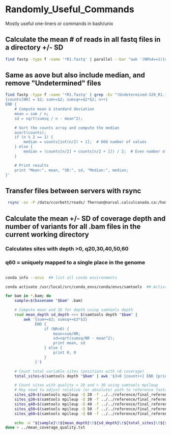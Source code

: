 # Randomly_Useful_Commands
Mostly useful one-liners or commands in bash/unix

## Calculate the mean # of reads in all fastq files in a directory +/- SD
```bash
find fastp -type f -name '*R1.fastq' | parallel --bar "awk '(NR%4==1){count++} END {print \"{}\", count}' {}" | tee read_counts.txt | awk '{sum+=$2; sumsq+=$2*$2; n++} END {mean=sum/n; sd=sqrt(sumsq/n - mean^2); print "Mean:", mean, "SD:", sd}'
```
## Same as aove but also include median, and remove "Undetermined" files
```bash
find fastp -type f -name '*R1.fastq' | grep -Ev "(Undetermined-S20_R1.fastq|Undetermined-S20_R2.fastq)" | parallel -j 80 --bar "awk '(NR%4==1){count++} END {print \"{}\", count}' {}" | tee read_counts.txt | awk '
{counts[NR] = $2; sum+=$2; sumsq+=$2*$2; n++}
END {
    # Compute mean & standard deviation
    mean = sum / n;
    sd = sqrt(sumsq / n - mean^2);

    # Sort the counts array and compute the median
    asort(counts);
    if (n % 2 == 1) {
        median = counts[int(n/2) + 1];  # Odd number of values
    } else {
        median = (counts[n/2] + counts[n/2 + 1]) / 2;  # Even number of values
    }

    # Print results
    print "Mean:", mean, "SD:", sd, "Median:", median;
}'
```

## Transfer files between servers with rsync
```bash
 rsync -av -P /data/ccorbett/reads/ fhernan@narval.calculcanada.ca:/home/fhernan/scratch/stiltgrass/

```

## Calculate the mean +/- SD of coverage depth and number of variants for all .bam files in the current working directory
### Calculates sites with depth >0, q20,30,40,50,60
### q60 = uniquely mapped to a single place in the genome

```bash

conda info --envs  ## list all conda environments

conda activate /usr/local/src/conda_envs/conda/envs/samtools  ## Activate samtools environment

for bam in *.bam; do
    sample=$(basename "$bam" .bam)

    # Compute mean and SD for depth using samtools depth
    read mean_depth sd_depth <<< $(samtools depth "$bam" | 
        awk '{sum+=$3; sumsq+=$3*$3} 
             END { 
                 if (NR>0) { 
                     mean=sum/NR; 
                     sd=sqrt(sumsq/NR - mean^2); 
                     print mean, sd 
                 } else { 
                     print 0, 0 
                 } 
             }')

    # Count total variable sites (positions with >0 coverage)
    total_sites=$(samtools depth "$bam" | awk '$3>0 {count++} END {print count}')

    # Count sites with quality > 20 and > 30 using samtools mpileup
	# May need to adjust relative (or absolute) path to reference fasta file!
    sites_q20=$(samtools mpileup -Q 20 -f ../../reference/final_reference_assembly.fa "$bam" | awk '$6!~"^*$" {count++} END {print count}')
    sites_q30=$(samtools mpileup -Q 30 -f ../../reference/final_reference_assembly.fa "$bam" | awk '$6!~"^*$" {count++} END {print count}')
    sites_q40=$(samtools mpileup -Q 40 -f ../../reference/final_reference_assembly.fa "$bam" | awk '$6!~"^*$" {count++} END {print count}')
    sites_q50=$(samtools mpileup -Q 50 -f ../../reference/final_reference_assembly.fa "$bam" | awk '$6!~"^*$" {count++} END {print count}')
    sites_q60=$(samtools mpileup -Q 60 -f ../../reference/final_reference_assembly.fa "$bam" | awk '$6!~"^*$" {count++} END {print count}')

    echo -e "${sample}\t${mean_depth}\t${sd_depth}\t${total_sites}\t${sites_q20}\t${sites_q30}\t${sites_q40}\t${sites_q50}\t${sites_q60}"
done > ../mean_coverage_quality.txt
```

